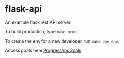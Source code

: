 # flask-api
An example flask rest API server.

To build production, type `make prod`.

To create the env for a new developer, run `make dev_env`.

Access goals here [ProgressAndGoals](./ProgressAndGoals.md)